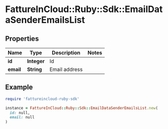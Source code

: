 # FattureInCloud::Ruby::Sdk::EmailDataSenderEmailsList

## Properties

| Name | Type | Description | Notes |
| ---- | ---- | ----------- | ----- |
| **id** | **Integer** | Id |  |
| **email** | **String** | Email address |  |

## Example

```ruby
require 'fattureincloud-ruby-sdk'

instance = FattureInCloud::Ruby::Sdk::EmailDataSenderEmailsList.new(
  id: null,
  email: null
)
```

